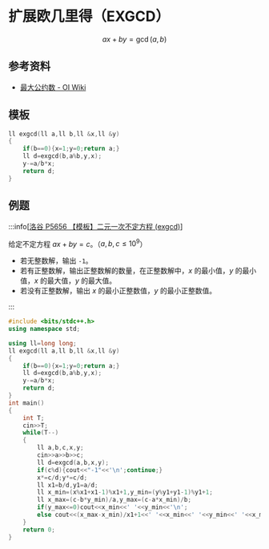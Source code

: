 # 扩展欧几里得（EXGCD）

$$
ax+by=\gcd{(a,b)}
$$

## 参考资料

- [最大公约数 - OI Wiki](https://oi-wiki.org/math/number-theory/gcd/#扩展欧几里得算法)

## 模板

```c++
ll exgcd(ll a,ll b,ll &x,ll &y)
{
	if(b==0){x=1;y=0;return a;}
	ll d=exgcd(b,a%b,y,x);
	y-=a/b*x;
	return d;
}
```

## 例题

:::info[[洛谷 P5656 【模板】二元一次不定方程 (exgcd)](https://www.luogu.com.cn/problem/P5656)]

给定不定方程 $ax+by=c$。（$a,b,c\le 10^9$）

- 若无整数解，输出 `-1`。
- 若有正整数解，输出正整数解的数量，在正整数解中，$x$ 的最小值，$y$ 的最小值，$x$ 的最大值，$y$ 的最大值。
- 若没有正整数解，输出 $x$ 的最小正整数值，$y$ 的最小正整数值。

:::

```c++
#include <bits/stdc++.h>
using namespace std;

using ll=long long;
ll exgcd(ll a,ll b,ll &x,ll &y)
{
	if(b==0){x=1;y=0;return a;}
	ll d=exgcd(b,a%b,y,x);
	y-=a/b*x;
	return d;
}
int main()
{
	int T;
	cin>>T;
	while(T--)
	{
		ll a,b,c,x,y;
		cin>>a>>b>>c;
		ll d=exgcd(a,b,x,y);
		if(c%d){cout<<"-1"<<'\n';continue;}
		x*=c/d;y*=c/d;
		ll x1=b/d,y1=a/d;
		ll x_min=(x%x1+x1-1)%x1+1,y_min=(y%y1+y1-1)%y1+1;
		ll x_max=(c-b*y_min)/a,y_max=(c-a*x_min)/b;
		if(y_max<=0)cout<<x_min<<' '<<y_min<<'\n';
		else cout<<(x_max-x_min)/x1+1<<' '<<x_min<<' '<<y_min<<' '<<x_max<<' '<<y_max<<'\n';
	}
	return 0;
}
```

